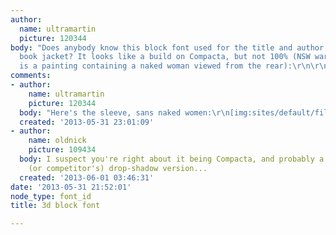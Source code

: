 ```yaml
---
author:
  name: ultramartin
  picture: 120344
body: "Does anybody know this block font used for the title and author name on this
  book jacket? It looks like a build on Compacta, but not 100% (NSW warning: image
  is a painting containing a naked woman viewed from the rear):\r\n\r\nhttp://i2.wp.com/pulpcovers.com/wp-content/uploads/2011/02/21573285-101-GettingOff.jpg?fit=600%2C3000"
comments:
- author:
    name: ultramartin
    picture: 120344
  body: "Here's the sleeve, sans naked women:\r\n[img:sites/default/files/old-images/21573285-101-GettingOff_6379.jpg]"
  created: '2013-05-31 23:01:09'
- author:
    name: oldnick
    picture: 109434
  body: I suspect you're right about it being Compacta, and probably a Photolettering
    (or competitor's) drop-shadow version...
  created: '2013-06-01 03:46:31'
date: '2013-05-31 21:52:01'
node_type: font_id
title: 3d block font

---
```

